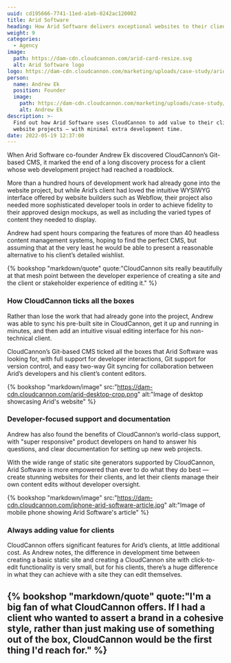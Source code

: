 ```yaml
---
uuid: cd195666-7741-11ed-a1eb-0242ac120002
title: Arid Software
heading: How Arid Software delivers exceptional websites to their clients
weight: 9
categories:
  - Agency
image:
  path: https://dam-cdn.cloudcannon.com/arid-card-resize.svg
  alt: Arid Software logo
logo: https://dam-cdn.cloudcannon.com/marketing/uploads/case-study/arid.jpg
person:
  name: Andrew Ek
  position: Founder
  image: 
    path: https://dam-cdn.cloudcannon.com/marketing/uploads/case-study/1634046696799.jpg
    alt: Andrew Ek
description: >-
  Find out how Arid Software uses CloudCannon to add value to their clients'
  website projects — with minimal extra development time.
date: 2022-05-19 12:37:00
---
```

When Arid Software co-founder Andrew Ek discovered CloudCannon’s Git-based
CMS, it marked the end of a long discovery process for a client whose web
development project had reached a roadblock.

More than a hundred hours of development work had already gone into the
website project, but while Arid’s client had loved the intuitive WYSIWYG
interface offered by website builders such as Webflow, their project also
needed more sophisticated developer tools in order to achieve fidelity to
their approved design mockups, as well as including the varied types of
content they needed to display.

Andrew had spent hours comparing the features of more than 40 headless
content management systems, hoping to find the perfect CMS, but assuming
that at the very least he would be able to present a reasonable
alternative to his client’s detailed wishlist.

{% bookshop "markdown/quote" quote:"CloudCannon sits really beautifully at that mesh point between the developer experience of creating a site and the client or stakeholder experience of editing it." %}

### How CloudCannon ticks all the boxes

Rather than lose the work that had already gone into the project, Andrew
was able to sync his pre-built site in CloudCannon, get it up and running
in minutes, and then add an intuitive visual editing interface for his
non-technical client.

CloudCannon’s Git-based CMS ticked all the boxes that Arid Software was
looking for, with full support for developer interactions, Git support for
version control, and easy two-way Git syncing for collaboration between
Arid’s developers and his client’s content editors.

{% bookshop "markdown/image" src:"https://dam-cdn.cloudcannon.com/arid-desktop-crop.png" alt:"Image of desktop showcasing Arid's website" %}

### Developer-focused support and documentation

Andrew has also found the benefits of CloudCannon‘s world-class support,
with "super responsive" product developers on hand to answer his
questions, and clear documentation for setting up new web projects.&nbsp;

With the wide range of static site generators supported by CloudCannon,
Arid Software is more empowered than ever to do what they do best — create
stunning websites for their clients, and let their clients manage their
own content edits without developer oversight.

{% bookshop "markdown/image" src:"https://dam-cdn.cloudcannon.com/iphone-arid-software-article.jpg" alt:"Image of mobile phone showing Arid Software's article" %}

### Always adding value for clients

CloudCannon offers significant features for Arid’s clients, at little
additional cost. As Andrew notes, the difference in development time
between creating a basic static site and creating a CloudCannon site with
click-to-edit functionality is very small, but for his clients, there’s a
huge difference in what they can achieve with a site they can edit
themselves.

{% bookshop "markdown/quote" quote:"I'm a big fan of what CloudCannon offers. If I had a client who wanted to assert a brand in a cohesive style, rather than just making use of something out of the box, CloudCannon would be the first thing I'd reach for." %}
---

